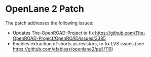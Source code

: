 # OpenLane 2 Patch

The patch addresses the following issues:

- Updates The-OpenROAD-Project to fix https://github.com/The-OpenROAD-Project/OpenROAD/issues/3385
- Enables extraction of shorts as resistors, to fix LVS issues (see https://github.com/efabless/openlane2/pull/119)
